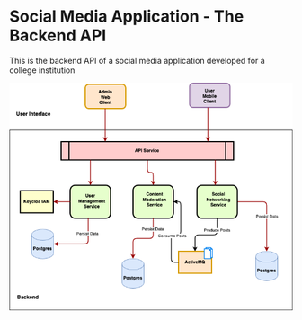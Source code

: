 # Social Media Application - The Backend API

This is the backend API of a social media application developed for a college institution

<img src="the_architecture.png" alt="the architecture"/>
